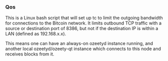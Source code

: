### Qos ###

This is a Linux bash script that will set up tc to limit the outgoing bandwidth for connections to the Bitcoin network. It limits outbound TCP traffic with a source or destination port of 8386, but not if the destination IP is within a LAN (defined as 192.168.x.x).

This means one can have an always-on ozeetyd instance running, and another local ozeetyd/ozeety-qt instance which connects to this node and receives blocks from it.
